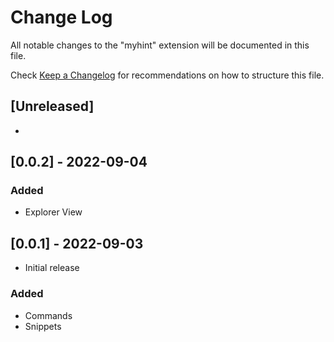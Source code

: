 # Change Log

All notable changes to the "myhint" extension will be documented in this file.

Check [Keep a Changelog](http://keepachangelog.com/) for recommendations on how to structure this file.

## [Unreleased]

- 

## [0.0.2] - 2022-09-04
### Added
- Explorer View

## [0.0.1] - 2022-09-03

- Initial release

### Added
- Commands
- Snippets